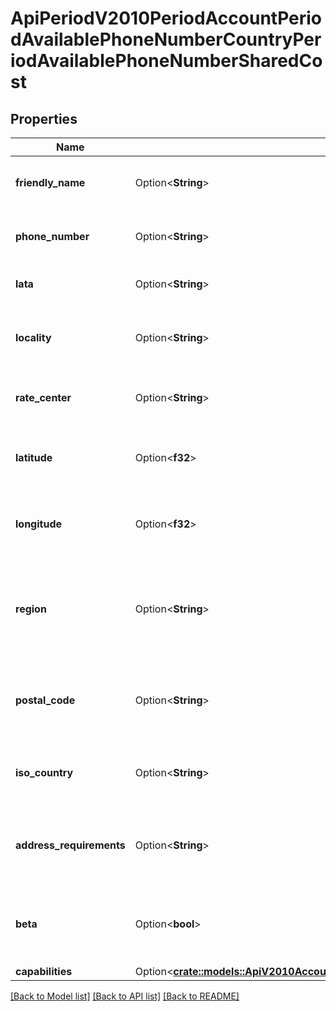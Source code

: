 # ApiPeriodV2010PeriodAccountPeriodAvailablePhoneNumberCountryPeriodAvailablePhoneNumberSharedCost

## Properties

Name | Type | Description | Notes
------------ | ------------- | ------------- | -------------
**friendly_name** | Option<**String**> | A formatted version of the phone number | [optional]
**phone_number** | Option<**String**> | The phone number in E.164 format | [optional]
**lata** | Option<**String**> | The LATA of this phone number | [optional]
**locality** | Option<**String**> | The locality or city of this phone number's location | [optional]
**rate_center** | Option<**String**> | The rate center of this phone number | [optional]
**latitude** | Option<**f32**> | The latitude of this phone number's location | [optional]
**longitude** | Option<**f32**> | The longitude of this phone number's location | [optional]
**region** | Option<**String**> | The two-letter state or province abbreviation of this phone number's location | [optional]
**postal_code** | Option<**String**> | The postal or ZIP code of this phone number's location | [optional]
**iso_country** | Option<**String**> | The ISO country code of this phone number | [optional]
**address_requirements** | Option<**String**> | The type of Address resource the phone number requires | [optional]
**beta** | Option<**bool**> | Whether the phone number is new to the Twilio platform | [optional]
**capabilities** | Option<[**crate::models::ApiV2010AccountAvailablePhoneNumberCountryAvailablePhoneNumberLocalCapabilities**](api_v2010_account_available_phone_number_country_available_phone_number_local_capabilities.md)> |  | [optional]

[[Back to Model list]](../README.md#documentation-for-models) [[Back to API list]](../README.md#documentation-for-api-endpoints) [[Back to README]](../README.md)



